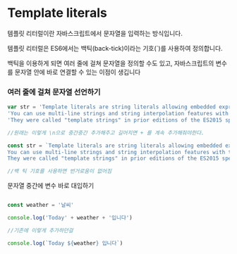 # Template literals

템플릿 리터럴이란 자바스크립트에서 문자열을 입력하는 방식입니다. 

템플릿 리터럴은 ES6에서는 백틱(back-tick)이라는 기호(`)를 사용하여 정의합니다.


백틱을 이용하게 되면 여러 줄에 걸쳐 문자열을 정의할 수도 있고, 자바스크립트의 변수를 문자열 안에 바로 연결할 수 있는 이점이 생깁니다

### 여러 줄에 걸쳐 문자열 선언하기

```javascript
var str = 'Template literals are string literals allowing embedded expressions. \n' + 
'You can use multi-line strings and string interpolation features with them. \n' + 
'They were called "template strings" in prior editions of the ES2015 specification.';

//원래는 이렇게 \n으로 중간중간 추가해주고 길어지면 + 를 계속 추가해줘야한다. 

const str = `Template literals are string literals allowing embedded expressions.
You can use multi-line strings and string interpolation features with them.
They were called "template strings" in prior editions of the ES2015 specification.`;

//백 틱 기호를 사용하면 번거로움이 없어짐
```

문자열 중간에 변수 바로 대입하기 

```javascript 

const weather = '날씨'

console.log('Today' + weather + '입니다')

//기존에 이렇게 추가하던걸

console.log(`Today ${weather} 입니다`)
```